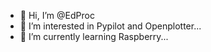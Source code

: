 - 👋 Hi, I’m @EdProc
- 👀 I’m interested in Pypilot and Openplotter...
- 🌱 I’m currently learning Raspberry...

<!---
EdProc/EdProc is a ✨ special ✨ repository because its `README.md` (this file) appears on your GitHub profile.
You can click the Preview link to take a look at your changes.
--->
